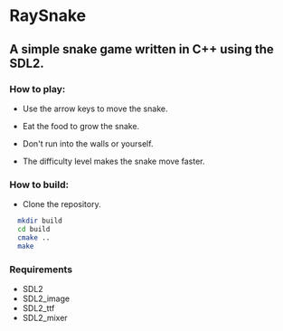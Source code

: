 # RaySnake

## A simple snake game written in C++ using the SDL2.

### How to play:

- Use the arrow keys to move the snake.
- Eat the food to grow the snake.
- Don't run into the walls or yourself.

- The difficulty level makes the snake move faster.

### How to build:

- Clone the repository.

```bash
  mkdir build
  cd build
  cmake ..
  make

```

### Requirements

- SDL2
- SDL2_image
- SDL2_ttf
- SDL2_mixer
